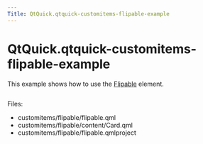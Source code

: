 ```yaml
---
Title: QtQuick.qtquick-customitems-flipable-example
---
```


# QtQuick.qtquick-customitems-flipable-example

<span class="subtitle"></span>
<!-- $$$customitems/flipable-description -->
<p>This example shows how to use the <a href="QtQuick.Flipable.md">Flipable</a> element.</p>
<p class="centerAlign"><img src="https://developer.ubuntu.com/static/devportal_uploaded/195ae939-f095-4745-bc56-7c432fa3db2b-../qtquick-customitems-flipable-example/images/qml-flipable-example.png" alt="" /></p><p>Files:</p>
<ul>
<li>customitems/flipable/flipable.qml</li>
<li>customitems/flipable/content/Card.qml</li>
<li>customitems/flipable/flipable.qmlproject</li>
</ul>
<!-- @@@customitems/flipable -->
